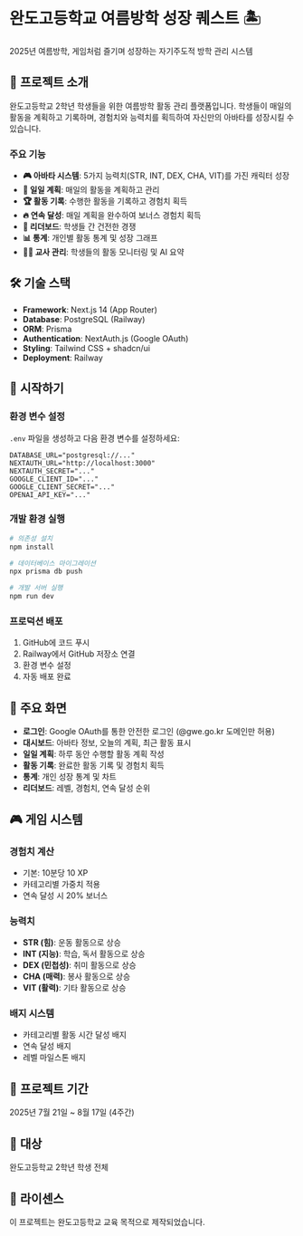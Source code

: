 # 완도고등학교 여름방학 성장 퀘스트 🏝️

2025년 여름방학, 게임처럼 즐기며 성장하는 자기주도적 방학 관리 시스템

## 🎯 프로젝트 소개

완도고등학교 2학년 학생들을 위한 여름방학 활동 관리 플랫폼입니다. 학생들이 매일의 활동을 계획하고 기록하며, 경험치와 능력치를 획득하여 자신만의 아바타를 성장시킬 수 있습니다.

### 주요 기능

- **🎮 아바타 시스템**: 5가지 능력치(STR, INT, DEX, CHA, VIT)를 가진 캐릭터 성장
- **📅 일일 계획**: 매일의 활동을 계획하고 관리
- **🏆 활동 기록**: 수행한 활동을 기록하고 경험치 획득
- **🔥 연속 달성**: 매일 계획을 완수하여 보너스 경험치 획득
- **🥇 리더보드**: 학생들 간 건전한 경쟁
- **📊 통계**: 개인별 활동 통계 및 성장 그래프
- **👩‍🏫 교사 관리**: 학생들의 활동 모니터링 및 AI 요약

## 🛠️ 기술 스택

- **Framework**: Next.js 14 (App Router)
- **Database**: PostgreSQL (Railway)
- **ORM**: Prisma
- **Authentication**: NextAuth.js (Google OAuth)
- **Styling**: Tailwind CSS + shadcn/ui
- **Deployment**: Railway

## 🚀 시작하기

### 환경 변수 설정

`.env` 파일을 생성하고 다음 환경 변수를 설정하세요:

```env
DATABASE_URL="postgresql://..."
NEXTAUTH_URL="http://localhost:3000"
NEXTAUTH_SECRET="..."
GOOGLE_CLIENT_ID="..."
GOOGLE_CLIENT_SECRET="..."
OPENAI_API_KEY="..."
```

### 개발 환경 실행

```bash
# 의존성 설치
npm install

# 데이터베이스 마이그레이션
npx prisma db push

# 개발 서버 실행
npm run dev
```

### 프로덕션 배포

1. GitHub에 코드 푸시
2. Railway에서 GitHub 저장소 연결
3. 환경 변수 설정
4. 자동 배포 완료

## 📱 주요 화면

- **로그인**: Google OAuth를 통한 안전한 로그인 (@gwe.go.kr 도메인만 허용)
- **대시보드**: 아바타 정보, 오늘의 계획, 최근 활동 표시
- **일일 계획**: 하루 동안 수행할 활동 계획 작성
- **활동 기록**: 완료한 활동 기록 및 경험치 획득
- **통계**: 개인 성장 통계 및 차트
- **리더보드**: 레벨, 경험치, 연속 달성 순위

## 🎮 게임 시스템

### 경험치 계산
- 기본: 10분당 10 XP
- 카테고리별 가중치 적용
- 연속 달성 시 20% 보너스

### 능력치
- **STR (힘)**: 운동 활동으로 상승
- **INT (지능)**: 학습, 독서 활동으로 상승
- **DEX (민첩성)**: 취미 활동으로 상승
- **CHA (매력)**: 봉사 활동으로 상승
- **VIT (활력)**: 기타 활동으로 상승

### 배지 시스템
- 카테고리별 활동 시간 달성 배지
- 연속 달성 배지
- 레벨 마일스톤 배지

## 📅 프로젝트 기간

2025년 7월 21일 ~ 8월 17일 (4주간)

## 👥 대상

완도고등학교 2학년 학생 전체

## 📝 라이센스

이 프로젝트는 완도고등학교 교육 목적으로 제작되었습니다.